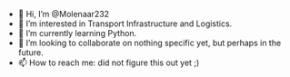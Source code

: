 - 👋 Hi, I’m @Molenaar232
- 👀 I’m interested in Transport Infrastructure and Logistics. 
- 🌱 I’m currently learning Python.
- 💞️ I’m looking to collaborate on nothing specific yet, but perhaps in the future.
- 📫 How to reach me: did not figure this out yet ;)

<!---
Molenaar232/Molenaar232 is a ✨ special ✨ repository because its `README.md` (this file) appears on your GitHub profile.
You can click the Preview link to take a look at your changes.
--->
